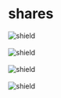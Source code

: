 # shares

<img src='https://img.shields.io/static/v1?label=Rodrigo%20Cordeiro&message=LinkedIn&color=blue&style=for-the-badge&logo=LinkedIn' alt='shield'>
<br><br>
<img src='https://img.shields.io/static/v1?label=Rodrigo%20Cordeiro&message=Certificados&color=blue&style=for-the-badge&logo=Google-Scholar' alt='shield'>
<br><br>
<img src='https://img.shields.io/static/v1?label=Rodrigo%20Cordeiro&message=Repositorios&color=blue&style=for-the-badge&logo=GitHub' alt='shield'>
<br><br>
<img src='https://img.shields.io/static/v1?label=Rodrigo%20Cordeiro&message=Dev.to&color=blue&style=for-the-badge&logo=Dev.to' alt='shield'>